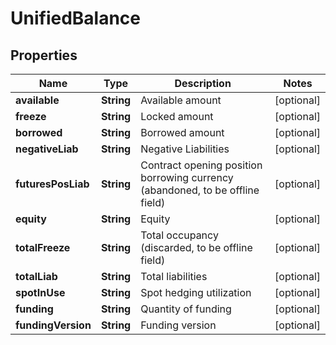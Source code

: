 
# UnifiedBalance

## Properties

Name | Type | Description | Notes
------------ | ------------- | ------------- | -------------
**available** | **String** | Available amount |  [optional]
**freeze** | **String** | Locked amount |  [optional]
**borrowed** | **String** | Borrowed amount |  [optional]
**negativeLiab** | **String** | Negative Liabilities |  [optional]
**futuresPosLiab** | **String** | Contract opening position borrowing currency (abandoned, to be offline field) |  [optional]
**equity** | **String** | Equity |  [optional]
**totalFreeze** | **String** | Total occupancy (discarded, to be offline field) |  [optional]
**totalLiab** | **String** | Total liabilities |  [optional]
**spotInUse** | **String** | Spot hedging utilization |  [optional]
**funding** | **String** | Quantity of funding |  [optional]
**fundingVersion** | **String** | Funding version |  [optional]

